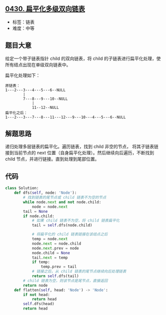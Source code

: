 ## [0430. 扁平化多级双向链表](https://leetcode-cn.com/problems/flatten-a-multilevel-doubly-linked-list/)

- 标签：链表
- 难度：中等

## 题目大意

给定一个带子链表指针 child 的双向链表，将 child 的子链表进行扁平化处理，使所有结点出现在单级双向链表中。

扁平化处理如下：

```
原链表：
1---2---3---4---5---6--NULL
        |
        7---8---9---10--NULL
            |
            11--12--NULL
扁平化之后：
1---2---3---7---8---11---12---9---10---4---5---6--NULL
```



## 解题思路

递归处理多层链表的扁平化。遍历链表，找到 child 非空的节点， 将其子链表链接到当前节点的 next 位置（自身扁平化处理）。然后继续向后遍历，不断找到 child 节点，并进行链接。直到处理到尾部位置。

## 代码

```Python
class Solution:
    def dfs(self, node: 'Node'):
        # 找到链表的尾节点或 child 链表不为空的节点
        while node.next and not node.child:
            node = node.next
        tail = None
        if node.child:
            # 如果 child 链表不为空，将 child 链表扁平化
            tail = self.dfs(node.child)

            # 将扁平化的 child 链表链接在该结点之后
            temp = node.next
            node.next = node.child
            node.next.prev = node
            node.child = None
            tail.next = temp
            if temp:
                temp.prev = tail
            # 链接之后，从 child 链表的尾节点继续向后处理链表
            return self.dfs(tail)
        # child 链表为空，则该节点是尾节点，直接返回
        return node
    def flatten(self, head: 'Node') -> 'Node':
        if not head:
            return head
        self.dfs(head)
        return head
```

